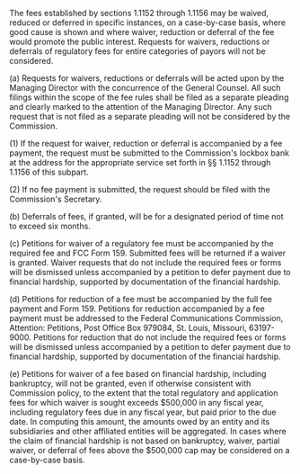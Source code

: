 The fees established by sections 1.1152 through 1.1156 may be waived, reduced or deferred in specific instances, on a case-by-case basis, where good cause is shown and where waiver, reduction or deferral of the fee would promote the public interest. Requests for waivers, reductions or deferrals of regulatory fees for entire categories of payors will not be considered.

(a) Requests for waivers, reductions or deferrals will be acted upon by the Managing Director with the concurrence of the General Counsel. All such filings within the scope of the fee rules shall be filed as a separate pleading and clearly marked to the attention of the Managing Director. Any such request that is not filed as a separate pleading will not be considered by the Commission.

(1) If the request for waiver, reduction or deferral is accompanied by a fee payment, the request must be submitted to the Commission's lockbox bank at the address for the appropriate service set forth in §§ 1.1152 through 1.1156 of this subpart.

(2) If no fee payment is submitted, the request should be filed with the Commission's Secretary.

(b) Deferrals of fees, if granted, will be for a designated period of time not to exceed six months.

(c) Petitions for waiver of a regulatory fee must be accompanied by the required fee and FCC Form 159. Submitted fees will be returned if a waiver is granted. Waiver requests that do not include the required fees or forms will be dismissed unless accompanied by a petition to defer payment due to financial hardship, supported by documentation of the financial hardship.

(d) Petitions for reduction of a fee must be accompanied by the full fee payment and Form 159. Petitions for reduction accompanied by a fee payment must be addressed to the Federal Communications Commission, Attention: Petitions, Post Office Box 979084, St. Louis, Missouri, 63197-9000. Petitions for reduction that do not include the required fees or forms will be dismissed unless accompanied by a petition to defer payment due to financial hardship, supported by documentation of the financial hardship.

(e) Petitions for waiver of a fee based on financial hardship, including bankruptcy, will not be granted, even if otherwise consistent with Commission policy, to the extent that the total regulatory and application fees for which waiver is sought exceeds $500,000 in any fiscal year, including regulatory fees due in any fiscal year, but paid prior to the due date. In computing this amount, the amounts owed by an entity and its subsidiaries and other affiliated entities will be aggregated. In cases where the claim of financial hardship is not based on bankruptcy, waiver, partial waiver, or deferral of fees above the $500,000 cap may be considered on a case-by-case basis.

